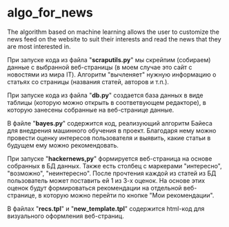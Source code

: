 # algo_for_news
The algorithm based on machine learning allows the user to customize the news feed on the website to suit their interests and read the news that they are most interested in.

При запуске кода из файла "**scraputils.py**" мы скрейпим (собираем) данные с выбранной веб-страницы (в моем случае это сайт с новостями из мира IT). Алгоритм "вычленяет" нужную информацию о статьях со страницы (названия статей, авторов и т.п.). 

При запуске кода из файла "**db.py**" создается база данных в виде таблицы (которую можно открыть в соответвующем редакторе), в которую занесены собранные на веб-странице данные. 

В файле "**bayes.py**" содержится код, реализующий алгоритм Байеса для внедрения машинного обучения в проект. Благодаря нему можно провести оценку интересов пользователя и выявить, какие статьи в будущем ему можно рекомендовать.

При запуске "**hackernews,py**" формируется веб-страница на основе собранных в БД данных. Также есть столбец с маркерами "интересно", "возможно", "неинтересно". После прочтения каждой из статей из БД пользователь может поставить ей 1 из 3-х оценок. На основе этих оценок будут формироваться рекомендации на отдельной веб-странице, в которую можно перейти по кнопке "Мои рекомендации".

В файлах "**recs.tpl**" и "**new_template.tpl**" содержится html-код для визуального оформления веб-страниц.
